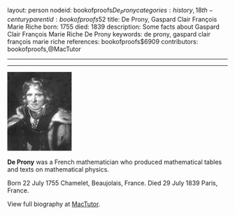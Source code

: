 layout: person
nodeid: bookofproofs$De_Prony
categories: history,18th-century
parentid: bookofproofs$52
title: De Prony, Gaspard Clair François Marie Riche
born: 1755
died: 1839
description: Some facts about Gaspard Clair François Marie Riche De Prony
keywords: de prony, gaspard clair françois marie riche
references: bookofproofs$6909
contributors: bookofproofs,@MacTutor

---


---

![De_Prony.jpg](https://github.com/bookofproofs/bookofproofs.github.io/blob/main/_sources/_assets/images/portraits/De_Prony.jpg?raw=true)

**De Prony** was a French mathematician who produced mathematical tables and texts on mathematical physics.

Born 22 July 1755 Chamelet, Beaujolais, France. Died 29 July 1839 Paris, France.


View full biography at [MacTutor](https://mathshistory.st-andrews.ac.uk/Biographies/De_Prony/).